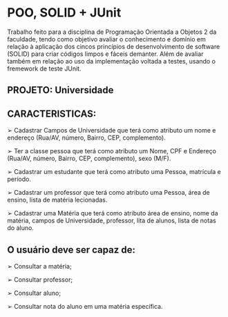 # POO, SOLID + JUnit

Trabalho feito para a disciplina de Programação Orientada a Objetos 2 da faculdade, tendo como objetivo avaliar o conhecimento e domínio em relação à aplicação dos cincos princípios de desenvolvimento de software (SOLID) para criar códigos limpos e fáceis demanter. Além de avaliar também em relação ao uso da implementação voltada a testes, usando o fremework de teste JUnit.

## PROJETO: Universidade
## CARACTERISTICAS:  

➢ Cadastrar Campos de Universidade que terá como atributo um nome e endereço (Rua/AV,
número, Bairro, CEP, complemento).

➢ Ter a classe pessoa que terá como atributo um Nome, CPF e Endereço (Rua/AV, número,
Bairro, CEP, complemento), sexo (M/F).

➢ Cadastrar um estudante que terá como atributo uma Pessoa, matrícula e período.

➢ Cadastrar um professor que terá como atributo uma Pessoa, área de ensino, lista de matéria
lecionadas.

➢ Cadastrar uma Matéria que terá como atributo área de ensino, nome da matéria, campos de
Universidade, professor, lita de alunos, lista de notas do aluno.

## O usuário deve ser capaz de:

➢ Consultar a matéria;

➢ Consultar professor;

➢ Consultar aluno;

➢ Consultar nota do aluno em uma matéria específica.







